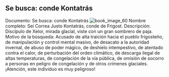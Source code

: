 ## Se busca: conde Kontatrás
Documento: Se busca: conde Kontatrás
![book_image_60](https://media.discordapp.net/attachments/1105643336989159555/1105648177899634779/60.jpg)
Nombre completo:
Sei Correa Justo Kontatrás, conde de Frigost.
Descripción:
Discípulo de Xelor, mirada glacial, viste con un gran sombrero de paja.
Motivo de la búsqueda:
Acusado de alta traición hacia el pueblo frigosteño, de manipulación y control mental masivo, de desacato a la autoridad invernal, de abuso de poder mágico, de deshielo intempestivo, de atentado contra el calor, de perturbación del orden climático, de descarga ilegal de altas temperaturas, de congelación de la vía pública, de omisión de socorro a personas en peligro de congelación y de otros crímenes glaciales.
¡Atención, este individuo es muy peligroso!
